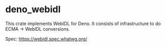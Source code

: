 # deno_webidl

This crate implements WebIDL for Deno. It consists of infrastructure to do ECMA
-> WebIDL conversions.

Spec: https://webidl.spec.whatwg.org/
